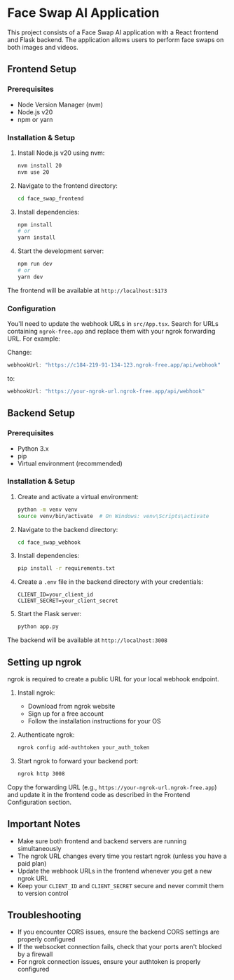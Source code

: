 # Face Swap AI Application

This project consists of a Face Swap AI application with a React frontend and Flask backend. The application allows users to perform face swaps on both images and videos.

## Frontend Setup

### Prerequisites
- Node Version Manager (nvm)
- Node.js v20
- npm or yarn

### Installation & Setup
1. Install Node.js v20 using nvm:
   ```bash
   nvm install 20
   nvm use 20
   ```

2. Navigate to the frontend directory:
   ```bash
   cd face_swap_frontend
   ```

3. Install dependencies:
   ```bash
   npm install
   # or
   yarn install
   ```

4. Start the development server:
   ```bash
   npm run dev
   # or
   yarn dev
   ```

The frontend will be available at `http://localhost:5173`

### Configuration
You'll need to update the webhook URLs in `src/App.tsx`. Search for URLs containing `ngrok-free.app` and replace them with your ngrok forwarding URL. For example:

Change:
```typescript
webhookUrl: "https://c184-219-91-134-123.ngrok-free.app/api/webhook"
```
to:
```typescript
webhookUrl: "https://your-ngrok-url.ngrok-free.app/api/webhook"
```

## Backend Setup

### Prerequisites
- Python 3.x
- pip
- Virtual environment (recommended)

### Installation & Setup
1. Create and activate a virtual environment:
   ```bash
   python -m venv venv
   source venv/bin/activate  # On Windows: venv\Scripts\activate
   ```

2. Navigate to the backend directory:
   ```bash
   cd face_swap_webhook
   ```

3. Install dependencies:
   ```bash
   pip install -r requirements.txt
   ```

4. Create a `.env` file in the backend directory with your credentials:
   ```env
   CLIENT_ID=your_client_id
   CLIENT_SECRET=your_client_secret
   ```

5. Start the Flask server:
   ```bash
   python app.py
   ```

The backend will be available at `http://localhost:3008`

## Setting up ngrok

ngrok is required to create a public URL for your local webhook endpoint.

1. Install ngrok:
   - Download from ngrok website
   - Sign up for a free account
   - Follow the installation instructions for your OS

2. Authenticate ngrok:
   ```bash
   ngrok config add-authtoken your_auth_token
   ```

3. Start ngrok to forward your backend port:
   ```bash
   ngrok http 3008
   ```

Copy the forwarding URL (e.g., `https://your-ngrok-url.ngrok-free.app`) and update it in the frontend code as described in the Frontend Configuration section.

## Important Notes
- Make sure both frontend and backend servers are running simultaneously
- The ngrok URL changes every time you restart ngrok (unless you have a paid plan)
- Update the webhook URLs in the frontend whenever you get a new ngrok URL
- Keep your `CLIENT_ID` and `CLIENT_SECRET` secure and never commit them to version control

## Troubleshooting
- If you encounter CORS issues, ensure the backend CORS settings are properly configured
- If the websocket connection fails, check that your ports aren't blocked by a firewall
- For ngrok connection issues, ensure your authtoken is properly configured

